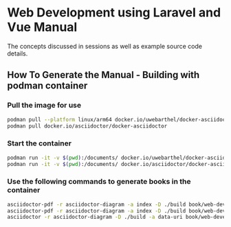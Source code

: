 # Web Development using Laravel and Vue Manual

The concepts discussed in sessions as well as example source code details.

## How To Generate the Manual - Building with podman container

### Pull the image for use

```bash
podman pull --platform linux/arm64 docker.io/uwebarthel/docker-asciidoctor # Apple M1 arm64
podman pull docker.io/asciidoctor/docker-asciidoctor
```

### Start the container

```bash
podman run -it -v $(pwd):/documents/ docker.io/uwebarthel/docker-asciidoctor # Apple M1 arm64
podman run -it -v $(pwd):/documents/ docker.io/asciidoctor/docker-asciidoctor
```

### Use the following commands to generate books in the container

```bash
asciidoctor-pdf -r asciidoctor-diagram -a index -D ./build book/web-development-laravel-vue.adoc 
asciidoctor-pdf -r asciidoctor-diagram -a index -D ./build book/web-development-laravel-vue.adoc 
asciidoctor -r asciidoctor-diagram -D ./build -a data-uri book/web-development-laravel-vue.adoc 
```
